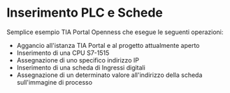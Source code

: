 # Inserimento PLC e Schede
Semplice esempio TIA Portal Openness che esegue le seguenti operazioni:

- Aggancio all'istanza TIA Portal e al progetto attualmente aperto
- Inserimento di una CPU S7-1515
- Assegnazione di uno specifico indirizzo IP
- Inserimento di una scheda di Ingressi digitali
- Assegnazione di un determinato valore all'indirizzo della scheda sull'immagine di processo
